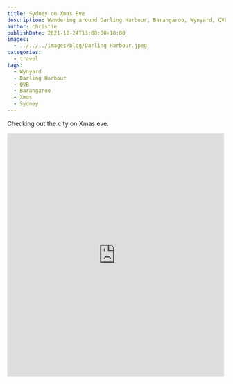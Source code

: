 ```yaml
---
title: Sydney on Xmas Eve
description: Wandering around Darling Harbour, Barangaroo, Wynyard, QVB and more
author: christie
publishDate: 2021-12-24T13:00:00+10:00
images:
  - ../../../images/blog/Darling Harbour.jpeg
categories:
  - travel
tags:
  - Wynyard
  - Darling Harbour
  - QVB
  - Barangaroo
  - Xmas
  - Sydney
---
```

Checking out the city on Xmas eve.

<iframe src="https://www.facebook.com/plugins/post.php?href=https%3A%2F%2Fwww.facebook.com%2Fchris1.tham%2Fposts%2Fpfbid02yKqfedHipYx5e2KegEXTxwZDjZKtWXyj4vuNzrRppSrax7Sxf7aZbeMp4fjb2uwel&show_text=true&width=500" width="500" height="562" style="border:none;overflow:hidden" scrolling="no" frameborder="0" allowfullscreen="true" allow="autoplay; clipboard-write; encrypted-media; picture-in-picture; web-share"></iframe>
